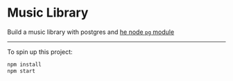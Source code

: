 # Music Library

Build a music library with postgres and [he node `pg` module](https://node-postgres.com/)

---

To spin up this project:

```sh
npm install
npm start
```
